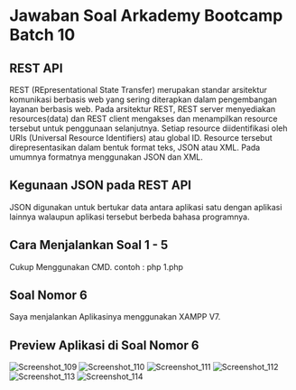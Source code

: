 # Jawaban Soal Arkademy Bootcamp Batch 10

## REST API
REST (REpresentational State Transfer) merupakan standar arsitektur komunikasi berbasis web yang sering diterapkan dalam pengembangan layanan berbasis web.
Pada arsitektur REST, REST server menyediakan resources(data) dan REST client mengakses dan menampilkan resource tersebut untuk penggunaan selanjutnya. Setiap resource diidentifikasi oleh URIs (Universal Resource Identifiers) atau global ID. Resource tersebut direpresentasikan dalam bentuk format teks, JSON atau XML. Pada umumnya formatnya menggunakan JSON dan XML.

## Kegunaan JSON pada REST API
JSON digunakan untuk bertukar data antara aplikasi satu dengan aplikasi lainnya walaupun aplikasi tersebut berbeda bahasa programnya.

## Cara Menjalankan Soal 1 - 5
Cukup Menggunakan CMD. contoh : php 1.php

## Soal Nomor 6
Saya menjalankan Aplikasinya menggunakan XAMPP V7.

## Preview Aplikasi di Soal Nomor 6

![Screenshot_109](https://user-images.githubusercontent.com/50565222/58368510-4714d100-7f18-11e9-9157-e0286b1c34b0.jpg)
![Screenshot_110](https://user-images.githubusercontent.com/50565222/58368511-47ad6780-7f18-11e9-9f00-7664dd10e11a.jpg)
![Screenshot_111](https://user-images.githubusercontent.com/50565222/58368512-47ad6780-7f18-11e9-9050-96324ea49dda.jpg)
![Screenshot_112](https://user-images.githubusercontent.com/50565222/58368513-47ad6780-7f18-11e9-92c8-44272a290536.jpg)
![Screenshot_113](https://user-images.githubusercontent.com/50565222/58368514-4845fe00-7f18-11e9-902f-71de8f3d5023.jpg)
![Screenshot_114](https://user-images.githubusercontent.com/50565222/58368515-4845fe00-7f18-11e9-9ca4-223f2a597a1f.jpg)
